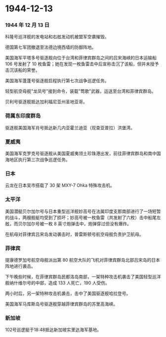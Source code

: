 # 1944-12-13

### 1944 年 12 月 13 日

科隆号巡洋舰的发电站和右舷发动机被盟军空袭摧毁。

德国第七军团撤退至法德边境西墙的防御阵地。

美国海军平塔多号驱逐舰向位于台湾和菲律宾群岛之间的吕宋海峡的日本运输船
106 号发射了 10
枚鱼雷；她在发现一枚鱼雷击中后宣称击沉了该船，但并未授予击沉该船的荣誉。

美国海军蓬蓬号驱逐舰启程执行第七次战争巡逻任务。

轻型航空母舰"龙凤号"接到命令，装载"莺歌"武器，运送至台湾和菲律宾群岛。

贝利号驱逐舰抵达加利福尼亚州圣地亚哥。

### 荷属东印度群岛

驱逐舰美国海军肖号抵达新几内亚霍兰迪亚（现查亚普拉）洪堡湾。

### 夏威夷

美国海军克罗克号驱逐舰从美国夏威夷领土珍珠港出发，前往菲律宾群岛和南中国海地区执行第三次战争巡逻任务。

### 日本

云龙在日本吴市搭载了 30 架 MXY-7 Ohka 特殊攻击机。

### 太平洋

美国潜艇贝尔加尔号与日本重型巡洋舰妙高号在法属印度支那南部进行了一场短暂的战斗，两艘舰艇均受到了损坏；妙高号被一枚鱼雷（共发射了六枚）击中船尾左舷，而贝尔加尔号被一枚
8 英寸炮弹击中，炮弹穿过但没有爆炸。

在航母对菲律宾吕宋岛发动袭击时，普雷斯顿号航空母舰负责护卫航母。

### 菲律宾

提康德罗加号航空母舰派出第 80
航空大队的飞机对菲律宾群岛北部吕宋岛的日本阵地进行袭击。

下午晚些时候，在菲律宾群岛民都洛岛南部，一架特种攻击机袭击了美国轻型巡洋舰纳什维尔号的中部，造成
133 人死亡，190 人受伤。

两小时后，另一架特种攻击机袭击，击中了美国驱逐舰哈拉登号。

美国海军马库斯岛号驱逐舰穿越菲律宾群岛的苏里高海峡。

### 新加坡

102号巡逻艇于18:48抵达新加坡实里达海军基地。